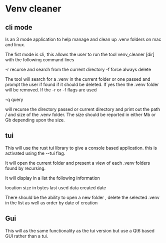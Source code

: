 # Venv cleaner

## cli mode

Is an 3 mode application to help manage and clean up .venv folders on mac and linux.

The fist mode is cli, this allows the user to run the tool venv_cleaner [dir] with the following command lines

-r recurse and search from the current directory
-f force always delete

The tool will search for a .venv in the current folder or one passed and prompt the user if found if it should be deleted. If yes then the .venv folder will be removed. If the -r or -f flags are used

-q query

will recurse the directory passed or current directory and print out the path / and size of the .venv folder. The size should be reported in either Mb or Gb depending upon the size.

## tui

This will use the rust tui library to give a console based application. this is activated using the --tui flag.

It will open the current folder and present a view of each .venv folders found by recursing.

It will display in a list the following information

location  size in bytes last used data created date

There should be the ability to open a new folder , delete the selected .venv in the list as well as order by date of creation

## Gui

This will as the same functionality as the tui version but use a Qt6 based GUI rather than a tui.

